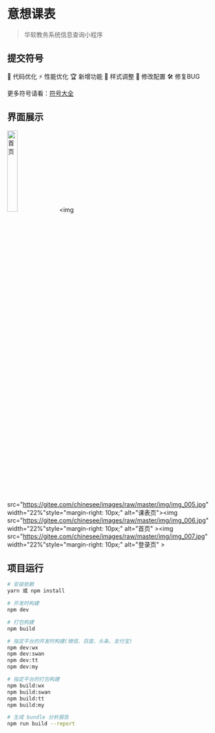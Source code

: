 # 意想课表

> 华软教务系统信息查询小程序

## 提交符号
🚀 代码优化
⚡️ 性能优化
🏆 新增功能
🎨 样式调整
🔧 修改配置
🛠️ 修复BUG

更多符号请看：[符号大全](https://twemoji.maxcdn.com/2/test/preview.html)


## 界面展示
<img src="https://gitee.com/chinesee/images/raw/master/img/img_004.jpg" width="22%" style="margin-right: 10px;"  alt="首页"><img src="https://gitee.com/chinesee/images/raw/master/img/img_005.jpg" width="22%"style="margin-right: 10px;" alt="课表页"><img src="https://gitee.com/chinesee/images/raw/master/img/img_006.jpg" width="22%"style="margin-right: 10px;" alt="首页" ><img src="https://gitee.com/chinesee/images/raw/master/img/img_007.jpg" width="22%"style="margin-right: 10px;" alt="登录页" >


## 项目运行
``` bash
# 安装依赖
yarn 或 npm install

# 开发时构建
npm dev

# 打包构建
npm build

# 指定平台的开发时构建(微信、百度、头条、支付宝)
npm dev:wx
npm dev:swan
npm dev:tt
npm dev:my

# 指定平台的打包构建
npm build:wx
npm build:swan
npm build:tt
npm build:my

# 生成 bundle 分析报告
npm run build --report
```